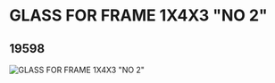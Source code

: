 # GLASS FOR FRAME 1X4X3 "NO 2"
## 19598
![GLASS FOR FRAME 1X4X3 "NO 2"](https://lc-www-live-s.legocdn.com/media/bricks/5/2/6100569.jpg)